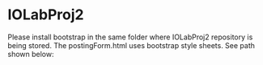 IOLabProj2
==========

Please install bootstrap in the same folder where IOLabProj2 repository is being stored. 
The postingForm.html uses bootstrap style sheets. See path shown below:

<link href="../bootstrap/css/bootstrap.min.css" rel="stylesheet">